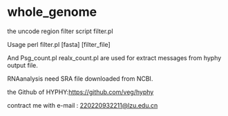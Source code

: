 # whole_genome

the uncode region filter script filter.pl

Usage perl filter.pl [fasta] [filter_file]

And Psg_count.pl realx_count.pl are used for extract messages from hyphy output file.

RNAanalysis need SRA file downloaded from NCBI.

the Github of HYPHY:https://github.com/veg/hyphy

contract me with e-mail : 220220932211@lzu.edu.cn
